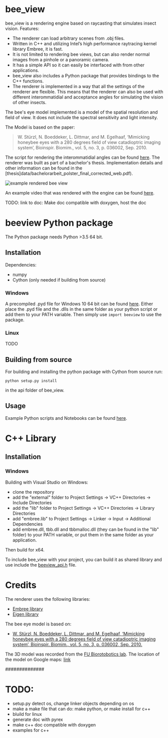 
# bee_view

bee_view is a rendering engine based on raycasting that simulates insect vision.
Features:
* The renderer can load arbitrary scenes from .obj files. 
* Written in C++ and utilizing Intel’s high performance raytracing kernel library Embree, it is fast. 
* It is not limited to rendering bee views, but can also render normal images from a pinhole or a panoramic camera. 
* It has a simple API so it can easily be interfaced with from other applications. 
* bee_view also includes a Python package that provides bindings to the C++ functions. 
* The renderer is implemented in a way that all the settings of the renderer are flexible. This means that the renderer can also be used with different interommatidial and acceptance angles for simulating the vision of other insects.

The bee's eye model implemented is a model of the spatial resolution and field of view. It does not include the spectral sensitivity and light intensity.

The Model is based on the paper: 
>W. Stürzl, N. Boeddeker, L. Dittmar, and M. Egelhaaf, ‘Mimicking honeybee eyes with a 280 degrees field of view catadioptric imaging system’, Bioinspir. Biomim., vol. 5, no. 3, p. 036002, Sep. 2010.

The script for rendering the interommatidial angles can be found [here](data/calc_ommatidial_array.R).
The renderer was built as part of a bachelor's thesis. Implementation details and other information can be found in the [thesis]data/bachelorarbeit_polster_final_corrected_web.pdf).

![example rendered bee view](data/example_beeview_s21_a26.png)

An example video that was rendered with the engine can be found [here](https://www.youtube.com/watch?v=xc-4FWyoQM4).

TODO: link to doc: Make doc compatible with doxygen, host the doc

# beeview Python package

The Python package needs Python >3.5 64 bit.

## Installation

Dependencies:
* numpy
* Cython (only needed if building from source)

### Windows
A precompiled .pyd file for Windows 10 64 bit can be found [here](api/build/lib.win-amd64-3.6/beeview.cp36-win_amd64.pyd). Either place the .pyd file and the .dlls in the same folder as your python script or add them to your PATH variable. Then simply use `import beeview` to use the package.

### Linux
TODO

## Building from source
For building and installing the python package with Cython from source run:
```
python setup.py install
```
in the api folder of bee_view.


## Usage
Example Python scripts and Notebooks can be found [here](api\examples).

# C++ Library

## Installation
### Windows 
Building with Visual Studio on Windows:

* clone the repository
* add the "external" folder to Project Settings -> VC++ Directories -> Include Directories
* add the "lib" folder to Project Settings -> VC++ Directories -> Library Directories
* add "embree.lib" to Project Settings -> Linker -> Input -> Additional Dependencies
* add embree.dll, tbb.dll and tbbmalloc.dll (they can be found in the "lib" folder) to your PATH variable, or put them in the same folder as your application.

Then build for x64.

To include bee_view with your project, you can build it as shared library and use include the [beeview_api.h](api/beeview_api.h) file.


# Credits
The renderer uses the following libraries:
* [Embree library](embree.github.io)
* [Eigen library](eigen.tuxfamily.org)

The bee eye model is based on:
* [W. Stürzl, N. Boeddeker, L. Dittmar, and M. Egelhaaf, ‘Mimicking honeybee eyes with a 280 degrees field of view catadioptric imaging system’, Bioinspir. Biomim., vol. 5, no. 3, p. 036002, Sep. 2010.](https://pub.uni-bielefeld.de/download/1930189/2516828)

The 3D model was recorded from the [FU Biorotobotics lab](http://berlinbiorobotics.blog/).
The location of the model on Google maps: [link](https://www.google.de/maps/place/50%C2%B048'55.0%22N+8%C2%B052'41.6%22E/@50.815272,8.8760423,17z/data=!3m1!4b1!4m5!3m4!1s0x0:0x0!8m2!3d50.815272!4d8.878231)

##############

# TODO: 
- setup.py detect os, change linker objects depending on os
- make a make file that can do: make python, or make install for c++
- bluild for linux
- generate doc with pyrex
- make c++ doc compatible with doxygen
- examples for c++
